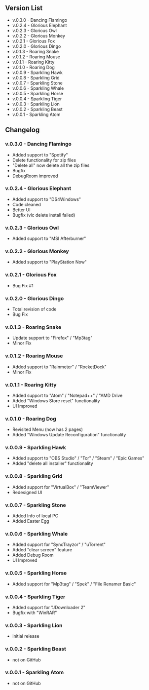 ## Version List
 - v.0.3.0 - Dancing Flamingo
 - v.0.2.4 - Glorious Elephant
 - v.0.2.3 - Glorious Owl
 - v.0.2.2 - Glorious Monkey
 - v.0.2.1 - Glorious Fox
 - v.0.2.0 - Glorious Dingo
 - v.0.1.3 - Roaring Snake
 - v.0.1.2 - Roaring Mouse
 - v.0.1.1 - Roaring Kitty
 - v.0.1.0 - Roaring Dog
 - v.0.0.9 - Sparkling Hawk
 - v.0.0.8 - Sparkling Grid
 - v.0.0.7 - Sparkling Stone
 - v.0.0.6 - Sparkling Whale
 - v.0.0.5 - Sparkling Horse
 - v.0.0.4 - Sparkling Tiger
 - v.0.0.3 - Sparkling Lion
 - v.0.0.2 - Sparkling Beast
 - v.0.0.1 - Sparkling Atom

## Changelog
### v.0.3.0 - Dancing Flamingo
+ Added support to "Spotify"
+ Delete functionality for zip files
+ "Delete all" now delete all the zip files
+ Bugfix
+ DebugRoom improved

### v.0.2.4 - Glorious Elephant
+ Added support to "DS4Windows"
+ Code cleaned
+ Better UI
+ Bugfix (vlc delete install failed)

### v.0.2.3 - Glorious Owl
+ Added support to "MSI Afterburner"

### v.0.2.2 - Glorious Monkey
+ Added support to "PlayStation Now"

### v.0.2.1 - Glorious Fox
+ Bug Fix #1

### v.0.2.0 - Glorious Dingo
+ Total revision of code
+ Bug Fix

### v.0.1.3 - Roaring Snake
+ Update support to "Firefox" / "Mp3tag"
+ Minor Fix

### v.0.1.2 - Roaring Mouse
+ Added support to "Rainmeter" / "RocketDock"
+ Minor Fix

### v.0.1.1 - Roaring Kitty
+ Added support to "Atom" / "Notepad++" / "AMD Drive
+ Added "Windows Store reset" functionality
+ UI Improved

### v.0.1.0 - Roaring Dog
+ Revisited Menu (now has 2 pages)
+ Added "Windows Update Reconfiguration" functionality

### v.0.0.9 - Sparkling Hawk
+ Added support to "OBS Studio" / "Tor" / "Steam" / "Epic Games"
+ Added "delete all installer" functionality

### v.0.0.8 - Sparkling Grid
+ Added support for "VirtualBox" / "TeamViewer"
+ Redesigned UI

### v.0.0.7 - Sparkling Stone
+ Added Info of local PC
+ Added Easter Egg

### v.0.0.6 - Sparkling Whale
+ Added support for "SyncTrayzor" / "uTorrent"
+ Added "clear screen" feature
+ Added Debug Room
+ UI Improved

### v.0.0.5 - Sparkling Horse
+ Added support for "Mp3tag" / "Spek" / "File Renamer Basic"

### v.0.0.4 - Sparkling Tiger
+ Added support for "JDownloader 2"
+ Bugfix with "WinRAR"

### v.0.0.3 - Sparkling Lion
+ initial release

### v.0.0.2 - Sparkling Beast
- not on GitHub

### v.0.0.1 - Sparkling Atom
- not on GitHub
